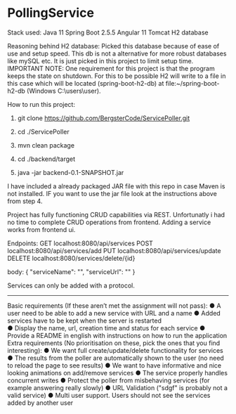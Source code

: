 # PollingService

Stack used:
Java 11
Spring Boot 2.5.5
Angular 11
Tomcat
H2 database


Reasoning behind H2 database:
Picked this database because of ease of use and setup speed. 
This db is not a alternative for more robust databases like mySQL etc. It is just picked in this project to limit setup time.
IMPORTANT NOTE: One requirement for this project is that the program keeps the state on shutdown. 
For this to be possible H2 will write to a file in this case which will be located (spring-boot-h2-db) at file:~/spring-boot-h2-db (Windows C:\users\user).

 
How to run this project:

1. git clone https://github.com/BergsterCode/ServicePoller.git
 
2. cd ./ServicePoller 
 
3. mvn clean package 
 
4. cd ./backend/target 
 
5. java -jar backend-0.1-SNAPSHOT.jar 

I have included a already packaged JAR file with this repo in case Maven is not installed.
IF you want to use the jar file look at the instructions above from step 4.

Project has fully functioning CRUD capabilities via REST. Unfortunatly i had no time to complete CRUD operations
from frontend. Adding a service works from frontend ui. 

Endpoints:
GET localhost:8080/api/services 
POST localhost:8080/api/services/add
PUT localhost:8080/api/services/update
DELETE localhost:8080/services/delete/{id}

body:
{
    "serviceName": "",
    "serviceUrl": ""
}

Services can only be added with a protocol.

---------------------------------------------------------------------------------------------------------


Basic requirements (If these aren’t met the assignment will not pass):
● A user need to be able to add a new service with URL and a name 
● Added services have to be kept when the server is restarted  
● Display the name, url, creation time and status for each service 
● Provide a README in english with instructions on how to run the 
application
Extra requirements (No prioritisation on these, pick the ones that you find
interesting):
● We want full create/update/delete functionality for services
● The results from the poller are automatically shown to the user (no
need to reload the page to see results)
● We want to have informative and nice looking animations on
add/remove services 
● The service properly handles concurrent writes
● Protect the poller from misbehaving services (for example answering
really slowly)
● URL Validation ("sdgf" is probably not a valid service)
● Multi user support. Users should not see the services added by
another user

